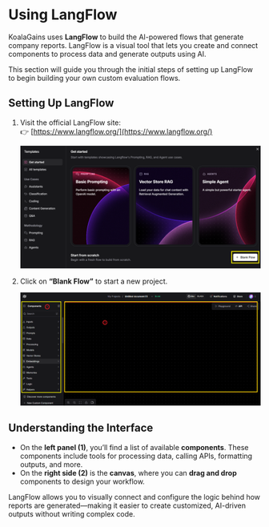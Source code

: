 # Using LangFlow

KoalaGains uses **LangFlow** to build the AI-powered flows that generate company reports. LangFlow is a visual tool that lets you create and connect components to process data and generate outputs using AI.

This section will guide you through the initial steps of setting up LangFlow to begin building your own custom evaluation flows.

## Setting Up LangFlow

1. Visit the official LangFlow site:  
   👉 [https://www.langflow.org/](https://www.langflow.org/)

   ![Langflow Homepage](./images/criteira_and_report/langflow-homepage.png)

2. Click on **“Blank Flow”** to start a new project.

   ![Langflow Sections](./images/criteira_and_report/langflow-sections.png)

## Understanding the Interface

- On the **left panel (1)**, you’ll find a list of available **components**. These components include tools for processing data, calling APIs, formatting outputs, and more.
- On the **right side (2)** is the **canvas**, where you can **drag and drop** components to design your workflow.

LangFlow allows you to visually connect and configure the logic behind how reports are generated—making it easier to create customized, AI-driven outputs without writing complex code.
